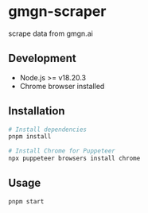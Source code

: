 # gmgn-scraper
scrape data from gmgn.ai

## Development
- Node.js >= v18.20.3
- Chrome browser installed

## Installation
```bash
# Install dependencies
pnpm install

# Install Chrome for Puppeteer
npx puppeteer browsers install chrome
```

## Usage
```bash
pnpm start
```
